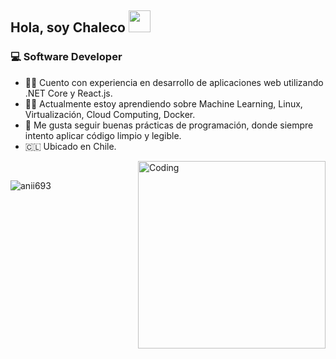 <section style="position: relative; min-height: 100vh;">
   <h1>
      <p>
         Hola, soy Chaleco <a href="https://rahulmahesh.me/"><img src="https://media.giphy.com/media/hvRJCLFzcasrR4ia7z/giphy.gif" width="35px"></a>
      </p>
   </h1>
   <div>
       <h3>💻 Software Developer</h3>
   </div>
   <ul>
     <li>🐦‍🔥 Cuento con experiencia en desarrollo de aplicaciones web utilizando .NET Core y React.js.</li>
     <li>🧑‍💻 Actualmente estoy aprendiendo sobre Machine Learning, Linux, Virtualización, Cloud Computing, Docker.</li>
     <li>🚀 Me gusta seguir buenas prácticas de programación, donde siempre intento aplicar código limpio y legible.</li>
     <li>🇨🇱 Ubicado en Chile.</li>
   </ul>

   <img align='right' alt="Coding" width="300" src="https://cdn.dribbble.com/users/1277312/screenshots/14733298/media/39b1045e593737587dd60e42c8422d1f.gif">
   <br>   
   <p><img src="https://github-readme-stats.vercel.app/api/top-langs?username=Chalecodev&show_icons=true&theme=dark&locale=en&layout=compact" alt="anii693" /></p>
</section>
